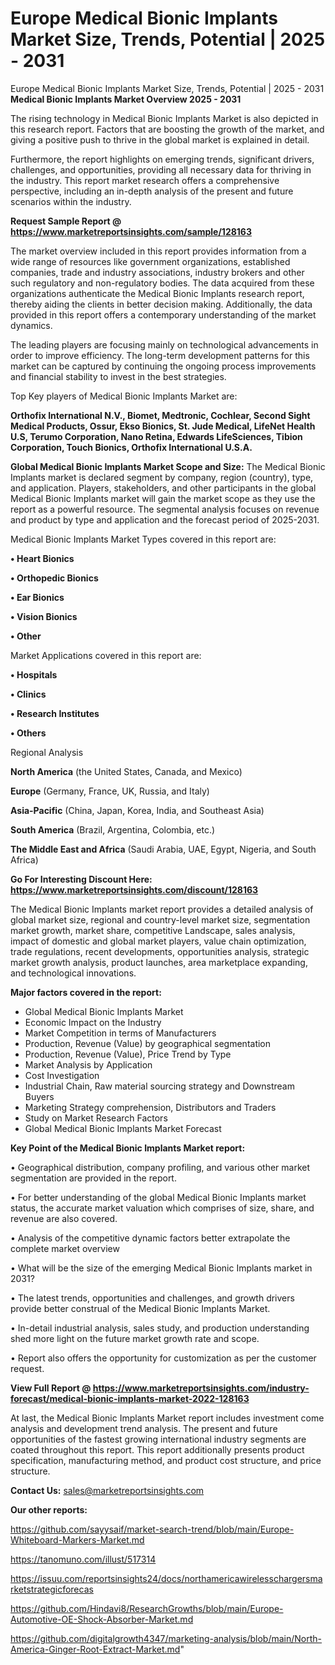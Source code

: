 # Europe Medical Bionic Implants Market Size, Trends, Potential | 2025 - 2031
Europe Medical Bionic Implants Market Size, Trends, Potential | 2025 - 2031
<Strong> Medical Bionic Implants Market Overview 2025 - 2031</strong>

The rising technology in Medical Bionic Implants Market is also depicted in this research report. Factors that are boosting the growth of the market, and giving a positive push to thrive in the global market is explained in detail.

Furthermore, the report highlights on emerging trends, significant drivers, challenges, and opportunities, providing all necessary data for thriving in the industry. This report market research offers a comprehensive perspective, including an in-depth analysis of the present and future scenarios within the industry.

<strong>Request Sample Report @ <a href=https://www.marketreportsinsights.com/sample/128163>https://www.marketreportsinsights.com/sample/128163</a></strong>

The market overview included in this report provides information from a wide range of resources like government organizations, established companies, trade and industry associations, industry brokers and other such regulatory and non-regulatory bodies. The data acquired from these organizations authenticate the Medical Bionic Implants research report, thereby aiding the clients in better decision making. Additionally, the data provided in this report offers a contemporary understanding of the market dynamics.

The leading players are focusing mainly on technological advancements in order to improve efficiency. The long-term development patterns for this market can be captured by continuing the ongoing process improvements and financial stability to invest in the best strategies.

Top Key players of Medical Bionic Implants Market are:

<strong>Orthofix International N.V., Biomet, Medtronic, Cochlear, Second Sight Medical Products, Ossur, Ekso Bionics, St. Jude Medical, LifeNet Health U.S, Terumo Corporation, Nano Retina, Edwards LifeSciences, Tibion Corporation, Touch Bionics, Orthofix International U.S.A.</strong>

<strong><b>Global Medical Bionic Implants Market Scope and Size:</b></strong>
The Medical Bionic Implants market is declared segment by company, region (country), type, and application. Players, stakeholders, and other participants in the global Medical Bionic Implants market will gain the market scope as they use the report as a powerful resource. The segmental analysis focuses on revenue and product by type and application and the forecast period of 2025-2031.

Medical Bionic Implants Market Types covered in this report are:

<strong>• Heart Bionics

• Orthopedic Bionics

• Ear Bionics

• Vision Bionics

• Other</strong>

Market Applications covered in this report are:

<strong>• Hospitals

• Clinics

• Research Institutes

• Others</strong> 

Regional Analysis

<strong>North America</strong> (the United States, Canada, and Mexico)

<strong>Europe</strong> (Germany, France, UK, Russia, and Italy)

<strong>Asia-Pacific</strong> (China, Japan, Korea, India, and Southeast Asia)

<strong>South America</strong> (Brazil, Argentina, Colombia, etc.)

<strong>The Middle East and Africa</strong> (Saudi Arabia, UAE, Egypt, Nigeria, and South Africa)

<strong>Go For Interesting Discount Here: <a href=https://www.marketreportsinsights.com/discount/128163>https://www.marketreportsinsights.com/discount/128163</a></strong>

The Medical Bionic Implants market report provides a detailed analysis of global market size, regional and country-level market size, segmentation market growth, market share, competitive Landscape, sales analysis, impact of domestic and global market players, value chain optimization, trade regulations, recent developments, opportunities analysis, strategic market growth analysis, product launches, area marketplace expanding, and technological innovations.

<strong><b>Major factors covered in the report:</b></strong>
<ul>
  <li>Global Medical Bionic Implants Market </li>
  <li>Economic Impact on the Industry</li>
  <li>Market Competition in terms of Manufacturers</li>
  <li>Production, Revenue (Value) by geographical segmentation</li>
  <li>Production, Revenue (Value), Price Trend by Type</li>
  <li>Market Analysis by Application</li>
  <li>Cost Investigation</li>
  <li>Industrial Chain, Raw material sourcing strategy and Downstream Buyers</li>
  <li>Marketing Strategy comprehension, Distributors and Traders</li>
  <li>Study on Market Research Factors</li>
  <li>Global Medical Bionic Implants Market Forecast</li>
</ul>

<strong><b>Key Point of the Medical Bionic Implants Market report:</b></strong>

• Geographical distribution, company profiling, and various other market segmentation are provided in the report.

• For better understanding of the global Medical Bionic Implants market status, the accurate market valuation which comprises of size, share, and revenue are also covered.

• Analysis of the competitive dynamic factors better extrapolate the complete market overview

• What will be the size of the emerging Medical Bionic Implants market in 2031?

• The latest trends, opportunities and challenges, and growth drivers provide better construal of the Medical Bionic Implants Market.

• In-detail industrial analysis, sales study, and production understanding shed more light on the future market growth rate and scope.

• Report also offers the opportunity for customization as per the customer request.

<strong><b>View Full Report @ <a href=https://www.marketreportsinsights.com/industry-forecast/medical-bionic-implants-market-2022-128163>https://www.marketreportsinsights.com/industry-forecast/medical-bionic-implants-market-2022-128163</a></b></strong>


At last, the Medical Bionic Implants Market report includes investment come analysis and development trend analysis. The present and future opportunities of the fastest growing international industry segments are coated throughout this report. This report additionally presents product specification, manufacturing method, and product cost structure, and price structure.

<strong>Contact Us:</strong>
sales@marketreportsinsights.com

<strong>Our other reports:</strong>

<a href=https://github.com/sayysaif/market-search-trend/blob/main/Europe-Whiteboard-Markers-Market.md>https://github.com/sayysaif/market-search-trend/blob/main/Europe-Whiteboard-Markers-Market.md</a>

<a href=https://tanomuno.com/illust/517314>https://tanomuno.com/illust/517314</a>

<a href=https://issuu.com/reportsinsights24/docs/northamericawirelesschargersmarketstrategicforecas>https://issuu.com/reportsinsights24/docs/northamericawirelesschargersmarketstrategicforecas</a>

<a href=https://github.com/Hindavi8/ResearchGrowths/blob/main/Europe-Automotive-OE-Shock-Absorber-Market.md>https://github.com/Hindavi8/ResearchGrowths/blob/main/Europe-Automotive-OE-Shock-Absorber-Market.md</a>

<a href=https://github.com/digitalgrowth4347/marketing-analysis/blob/main/North-America-Ginger-Root-Extract-Market.md>https://github.com/digitalgrowth4347/marketing-analysis/blob/main/North-America-Ginger-Root-Extract-Market.md</a>"
